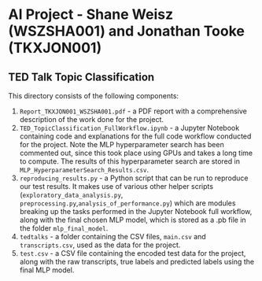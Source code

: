 # AI Project - Shane Weisz (WSZSHA001) and Jonathan Tooke (TKXJON001)
## TED Talk Topic Classification

This directory consists of the following components:

1.  `Report_TKXJON001_WSZSHA001.pdf` - a PDF report with a comprehensive description of the work done for the project.
2.  `TED_TopicClassification_FullWorkflow.ipynb` - a Jupyter Notebook containing code and explanations for the full code workflow conducted for the project. Note the MLP hyperparameter search has been commented out, since this took place using GPUs and takes a long time to compute. The results of this hyperparameter search are stored in `MLP_HyperparameterSearch_Results.csv`.
3.  `reproducing_results.py` - a Python script that can be run to reproduce our test results. It makes use of various other helper scripts (`exploratory_data_analysis.py`, `preprocessing.py`,`analysis_of_performance.py`) which are modules breaking up the tasks performed in the Jupyter Notebook full workflow, along with the final chosen MLP model, which is stored as a .pb file in the folder `mlp_final_model`.
4. `tedtalks` - a folder containing the CSV files, `main.csv` and `transcripts.csv`, used as the data for the project.
5. `test.csv` - a CSV file containing the encoded test data for the project, along with the raw transcripts, true labels and predicted labels using the final MLP model. 